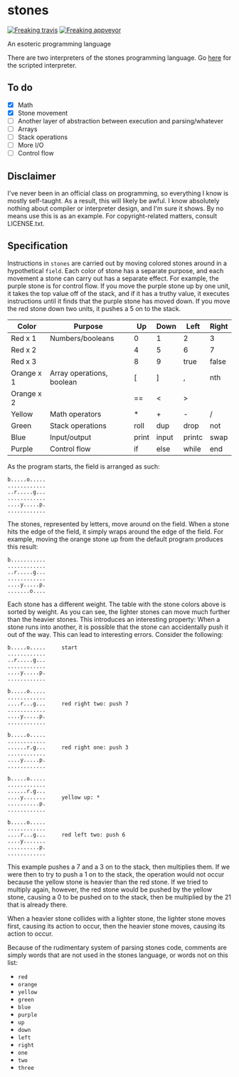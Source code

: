 # stones

[![Freaking travis](https://travis-ci.org/cheezgi/stones.svg?branch=master)](https://travis-ci.org/cheezgi/stones) [![Freaking appveyor](https://ci.appveyor.com/api/projects/status/120smgk90ltqhopc?svg=true)](https://ci.appveyor.com/project/cheezgi/stones)

An esoteric programming language

There are two interpreters of the stones programming language.
Go [here](https://github.com/cheezgi/stones-rewrite) for the scripted
interpreter.

## To do

* [X] Math
* [X] Stone movement
* [ ] Another layer of abstraction between execution and parsing/whatever
* [ ] Arrays
* [ ] Stack operations
* [ ] More I/O
* [ ] Control flow

## Disclaimer

I've never been in an official class on programming, so everything I know is
mostly self-taught. As a result, this will likely be awful. I know absolutely
nothing about compiler or interpreter design, and I'm sure it shows. By no
means use this is as an example. For copyright-related matters, consult
LICENSE.txt.

## Specification

Instructions in `stones` are carried out by moving colored stones around in a
hypothetical `field`. Each color of stone has a separate purpose, and each
movement a stone can carry out has a separate effect. For example, the purple
stone is for control flow. If you move the purple stone up by one unit, it
takes the top value off of the stack, and if it has a truthy value, it executes
instructions until it finds that the purple stone has moved down. If you move
the red stone down two units, it pushes a 5 on to the stack.

| Color      | Purpose                               | Up    | Down  | Left   | Right |
|------------|---------------------------------------|-------|------ |--------|-------|
| Red x 1    | Numbers/booleans                      | 0     | 1     | 2      | 3     |
| Red x 2    |                                       | 4     | 5     | 6      | 7     |
| Red x 3    |                                       | 8     | 9     | true   | false |
| Orange x 1 | Array operations, boolean             | [     | ]     | ,      | nth   |
| Orange x 2 |                                       | ==    | <     | >      |       |
| Yellow     | Math operators                        | \*    | +     | -      | /     |
| Green      | Stack operations                      | roll  | dup   | drop   | not   |
| Blue       | Input/output                          | print | input | printc | swap  |
| Purple     | Control flow                          | if    | else  | while  | end   |

As the program starts, the field is arranged as such:

```
b.....o.....
............
..r.....g...
............
....y.....p.
............
```

The stones, represented by letters, move around on the field. When a stone hits
the edge of the field, it simply wraps around the edge of the field. For
example, moving the orange stone up from the default program produces this
result:

```
b...........
............
..r.....g...
............
....y.....p.
.......o....
```

Each stone has a different weight. The table with the stone colors above is
sorted by weight. As you can see, the lighter stones can move much further than
the heavier stones. This introduces an interesting property: When a stone runs
into another, it is possible that the stone can accidentally push it out of the
way. This can lead to interesting errors. Consider the following:

```
b.....o.....     start
............
..r.....g...
............
....y.....p.
............

b.....o.....
............
....r...g...     red right two: push 7
............
....y.....p.
............

b.....o.....
............
......r.g...     red right one: push 3
............
....y.....p.
............

b.....o.....
............
......r.g...
....y.......     yellow up: *
..........p.
............

b.....o.....
............
....r...g...     red left two: push 6
....y.......
..........p.
............
```

This example pushes a 7 and a 3 on to the stack, then multiplies them. If we
were then to try to push a 1 on to the stack, the operation would not occur
because the yellow stone is heavier than the red stone. If we tried to
multiply again, however, the red stone would be pushed by the yellow stone,
causing a 0 to be pushed on to the stack, then be multiplied by the 21
that is already there.

When a heavier stone collides with a lighter stone, the lighter stone moves
first, causing its action to occur, then the heavier stone moves, causing its
action to occur.

Because of the rudimentary system of parsing stones code, comments are simply
words that are not used in the stones language, or words not on this list:

* `red`
* `orange`
* `yellow`
* `green`
* `blue`
* `purple`
* `up`
* `down`
* `left`
* `right`
* `one`
* `two`
* `three`

